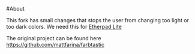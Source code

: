 #About

This fork has small changes that stops the user from changing too light or too dark colors. We need this for [Etherpad Lite](https://github.com/Pita/etherpad-lite)

The original project can be found here <https://github.com/mattfarina/farbtastic>
